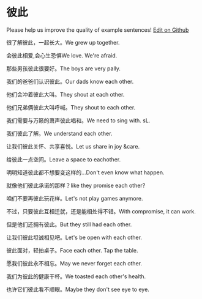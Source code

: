 # 彼此

Please help us improve the quality of example sentences! [Edit on Github](https://github.com/jiyushe/jiyu-example-sentence-source/blob/main/chinese/bici.md)

<p><span class="chinese">很了解彼此，一起长大。</span><span class="english">We grew up together.</span></p>

<p><span class="chinese">会彼此相爱,会心生恐惧</span><span class="english">We love. We're afraid.</span></p>

<p><span class="chinese">那些男孩彼此很要好。</span><span class="english">The boys are very pally.</span></p>

<p><span class="chinese">我们的爸爸们认识彼此。</span><span class="english">Our dads know each other.</span></p>

<p><span class="chinese">他们会冲着彼此大叫。</span><span class="english">They shout at each other.</span></p>

<p><span class="chinese">他们兄弟俩彼此大叫呼喊。</span><span class="english">They shout to each other.</span></p>

<p><span class="chinese">我们需要与万籁的萧声彼此唱和。</span><span class="english">We need to sing with. sL.</span></p>

<p><span class="chinese">我们彼此了解。</span><span class="english">We understand each other.</span></p>

<p><span class="chinese">让我们彼此关怀、共享喜悦。</span><span class="english">Let us share in joy &care.</span></p>

<p><span class="chinese">给彼此一点空间。</span><span class="english">Leave a space to eachother.</span></p>

<p><span class="chinese">明明知道彼此都不想要变这样的…</span><span class="english">Don't even know what happen.</span></p>

<p><span class="chinese">就像他们彼此承诺的那样？</span><span class="english">Iike they promise each other?</span></p>

<p><span class="chinese">咱们不要再彼此玩花样。</span><span class="english">Let's not play games anymore.</span></p>

<p><span class="chinese">不过，只要彼此互相迁就，还是能相处得不错。</span><span class="english">With compromise, it can work.</span></p>

<p><span class="chinese">但是他们还拥有彼此。</span><span class="english">But they still had each other.</span></p>

<p><span class="chinese">让我们彼此坦诚相见吧。</span><span class="english">Let's be open with each other.</span></p>

<p><span class="chinese">彼此面对，轻拍桌子。</span><span class="english">Face each other. Tap the table.</span></p>

<p><span class="chinese">愿我们彼此永不相忘。</span><span class="english">May we never forget each other.</span></p>

<p><span class="chinese">我们为彼此的健康干杯。</span><span class="english">We toasted each other's health.</span></p>

<p><span class="chinese">也许它们彼此看不顺眼。</span><span class="english">Maybe they don't see eye to eye.</span></p>

